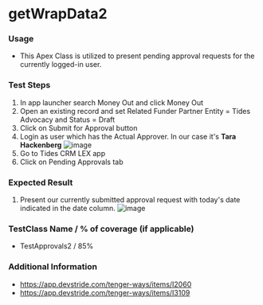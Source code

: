 # getWrapData2

### Usage
- This Apex Class is utilized to present pending approval requests for the currently logged-in user.

### Test Steps
 1. In app launcher search Money Out and click Money Out
 2. Open an existing record and set Related Funder Partner Entity = Tides Advocacy and Status = Draft
 3. Click on Submit for Approval button
 4. Login as user which has the Actual Approver. In our case it's **Tara Hackenberg**
    ![image](https://github.com/user-attachments/assets/a658ff3c-a36c-4362-978c-986feb237015)
 6. Go to Tides CRM LEX app
 7. Click on Pending Approvals tab

### Expected Result
 1. Present our currently submitted approval request with today's date indicated in the date column.
   ![image](https://github.com/user-attachments/assets/45fca6de-b50c-4cf3-b466-d3313a25c569)

### TestClass Name / % of coverage (if applicable)
- TestApprovals2 / 85%

### Additional Information
- https://app.devstride.com/tenger-ways/items/I2060
- https://app.devstride.com/tenger-ways/items/I3109
